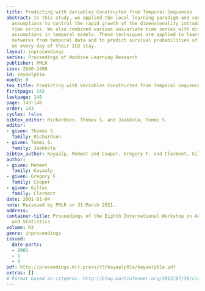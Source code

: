 ```yaml
---
title: Predicting with Variables Constructed from Temporal Sequences
abstract: In this study, we applied the local learning paradigm and conditional independence
  assumptions to control the rapid growth of the dimensionality introduced by multivariate
  time series. We also combined various univariate time series with different stationary
  assumptions in temporal models. These techniques are applied to learn simple Bayesian
  networks from temporal data and to predict survival probabilities of ICU patients
  on every day of their ICU stay.
layout: inproceedings
series: Proceedings of Machine Learning Research
publisher: PMLR
issn: 2640-3498
id: kayaalp01a
month: 0
tex_title: Predicting with Variables Constructed from Temporal Sequences
firstpage: 143
lastpage: 148
page: 143-148
order: 143
cycles: false
bibtex_editor: Richardson, Thomas S. and Jaakkola, Tommi S.
editor:
- given: Thomas S.
  family: Richardson
- given: Tommi S.
  family: Jaakkola
bibtex_author: Kayaalp, Mehmet and Cooper, Gregory F. and Clermont, Gilles
author:
- given: Mehmet
  family: Kayaalp
- given: Gregory F.
  family: Cooper
- given: Gilles
  family: Clermont
date: 2001-01-04
note: Reissued by PMLR on 31 March 2021.
address:
container-title: Proceedings of the Eighth International Workshop on Artificial Intelligence
  and Statistics
volume: R3
genre: inproceedings
issued:
  date-parts:
  - 2001
  - 1
  - 4
pdf: http://proceedings.mlr.press/r3/kayaalp01a/kayaalp01a.pdf
extras: []
# Format based on citeproc: http://blog.martinfenner.org/2013/07/30/citeproc-yaml-for-bibliographies/
---
```

